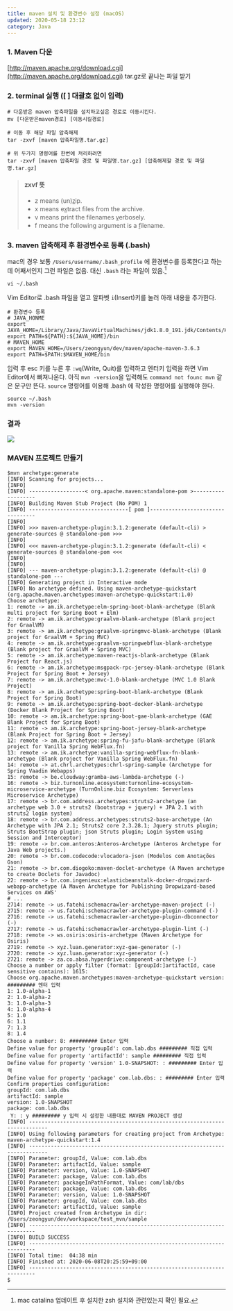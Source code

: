 ```yaml
---
title: maven 설치 및 환경변수 설정 (macOS)
updated: 2020-05-18 23:12
category: Java
---
```

### 1. Maven 다운  
[http://maven.apache.org/download.cgi](http://maven.apache.org/download.cgi)
tar.gz로 끝나는 파일 받기

### 2. terminal 실행 ([ ] 대괄호 없이 입력)  
```terminal
# 다운받은 maven 압축파일을 설치하고싶은 경로로 이동시킨다.
mv [다운받은maven경로] [이동시킬경로]

# 이동 후 해당 파일 압축해제
tar -zxvf [maven 압축파일명.tar.gz]

# 위 두가지 명령어를 한번에 처리하려면
tar -zxvf [maven 압축파일 경로 및 파일명.tar.gz] [압축해제할 경로 및 파일명.tar.gz]
```
> #### zxvf 뜻
> - z means (un)z̲ip.
> - x means ex̲tract files from the archive.
> - v means print the filenames v̲erbosely.
> - f means the following argument is a f̱ilename.
  
### 3. maven 압축해제 후 환경변수로 등록 (.bash)  
mac의 경우 보통 `/Users/username/.bash_profile` 에 환경변수를 등록한다고 하는데 어째서인지 그런 파일은 없음. 대신 `.bash` 라는 파일이 있음.[^1]
  
```terminal
vi ~/.bash
```
Vim Editor로 .bash 파일을 열고 알파벳 `i`(Insert)키를 눌러 아래 내용을 추가한다. 
  
```terminal
# 환경변수 등록
# JAVA_HONME
export JAVA_HOME=/Library/Java/JavaVirtualMachines/jdk1.8.0_191.jdk/Contents/Home
export PATH=${PATH}:${JAVA_HOME}/bin
# MAVEN_HOME
export MAVEN_HOME=/Users/zeongyun/dev/maven/apache-maven-3.6.3
export PATH=$PATH:$MAVEN_HOME/bin
```


입력 후 esc 키를 누른 후  `:wq`(Write, Quit)를 입력하고 엔터키 입력을 하면 Vim Editor에서 빠져나온다. 
아직 `mvn -version`을 입력해도 `command not founc mvn` 같은 문구만 뜬다. `source` 명령어를 이용해 .bash 에 작성한 명령어를 실행해야 한다.  
  
```terminal
source ~/.bash
mvn -version
```

### 결과
<a href="https://raw.githubusercontent.com/rlawjddbs/rlawjddbs.github.io/master/_posts/imgs/0518/result.png" style="border-bottom:0;" target="_new">![](https://raw.githubusercontent.com/rlawjddbs/rlawjddbs.github.io/master/_posts/imgs/0518/result.png)</a>

### MAVEN 프로젝트 만들기
```terminal
$mvn archetype:generate
[INFO] Scanning for projects...
[INFO] 
[INFO] ------------------< org.apache.maven:standalone-pom >-------------------
[INFO] Building Maven Stub Project (No POM) 1
[INFO] --------------------------------[ pom ]---------------------------------
[INFO] 
[INFO] >>> maven-archetype-plugin:3.1.2:generate (default-cli) > generate-sources @ standalone-pom >>>
[INFO] 
[INFO] <<< maven-archetype-plugin:3.1.2:generate (default-cli) < generate-sources @ standalone-pom <<<
[INFO] 
[INFO] 
[INFO] --- maven-archetype-plugin:3.1.2:generate (default-cli) @ standalone-pom ---
[INFO] Generating project in Interactive mode
[INFO] No archetype defined. Using maven-archetype-quickstart (org.apache.maven.archetypes:maven-archetype-quickstart:1.0)
Choose archetype:
1: remote -> am.ik.archetype:elm-spring-boot-blank-archetype (Blank multi project for Spring Boot + Elm)
2: remote -> am.ik.archetype:graalvm-blank-archetype (Blank project for GraalVM)
3: remote -> am.ik.archetype:graalvm-springmvc-blank-archetype (Blank project for GraalVM + Spring MVC)
4: remote -> am.ik.archetype:graalvm-springwebflux-blank-archetype (Blank project for GraalVM + Spring MVC)
5: remote -> am.ik.archetype:maven-reactjs-blank-archetype (Blank Project for React.js)
6: remote -> am.ik.archetype:msgpack-rpc-jersey-blank-archetype (Blank Project for Spring Boot + Jersey)
7: remote -> am.ik.archetype:mvc-1.0-blank-archetype (MVC 1.0 Blank Project)
8: remote -> am.ik.archetype:spring-boot-blank-archetype (Blank Project for Spring Boot)
9: remote -> am.ik.archetype:spring-boot-docker-blank-archetype (Docker Blank Project for Spring Boot)
10: remote -> am.ik.archetype:spring-boot-gae-blank-archetype (GAE Blank Project for Spring Boot)
11: remote -> am.ik.archetype:spring-boot-jersey-blank-archetype (Blank Project for Spring Boot + Jersey)
12: remote -> am.ik.archetype:spring-fu-jafu-blank-archetype (Blank project for Vanilla Spring WebFlux.fn)
13: remote -> am.ik.archetype:vanilla-spring-webflux-fn-blank-archetype (Blank project for Vanilla Spring WebFlux.fn)
14: remote -> at.chrl.archetypes:chrl-spring-sample (Archetype for Spring Vaadin Webapps)
15: remote -> be.cloudway:gramba-aws-lambda-archetype (-)
16: remote -> biz.turnonline.ecosystem:turnonline-ecosystem-microservice-archetype (TurnOnline.biz Ecosystem: Serverless Microservice Archetype)
17: remote -> br.com.address.archetypes:struts2-archetype (an archetype web 3.0 + struts2 (bootstrap + jquery) + JPA 2.1 with struts2 login system)
18: remote -> br.com.address.archetypes:struts2-base-archetype (An Archetype with JPA 2.1; Struts2 core 2.3.28.1; Jquery struts plugin; Struts BootStrap plugin; json Struts plugin; Login System using Session and Interceptor)
19: remote -> br.com.anteros:Anteros-Archetype (Anteros Archetype for Java Web projects.)
20: remote -> br.com.codecode:vlocadora-json (Modelos com Anotações Gson)
21: remote -> br.com.diogoko:maven-doclet-archetype (A Maven archetype to create Doclets for Javadoc)
22: remote -> br.com.ingenieux:elasticbeanstalk-docker-dropwizard-webapp-archetype (A Maven Archetype for Publishing Dropwizard-based Services on AWS' 
# ...
2714: remote -> us.fatehi:schemacrawler-archetype-maven-project (-)
2715: remote -> us.fatehi:schemacrawler-archetype-plugin-command (-)
2716: remote -> us.fatehi:schemacrawler-archetype-plugin-dbconnector (-)
2717: remote -> us.fatehi:schemacrawler-archetype-plugin-lint (-)
2718: remote -> ws.osiris:osiris-archetype (Maven Archetype for Osiris)
2719: remote -> xyz.luan.generator:xyz-gae-generator (-)
2720: remote -> xyz.luan.generator:xyz-generator (-)
2721: remote -> za.co.absa.hyperdrive:component-archetype (-)
Choose a number or apply filter (format: [groupId:]artifactId, case sensitive contains): 1615: 
Choose org.apache.maven.archetypes:maven-archetype-quickstart version: ######### 엔터 입력
1: 1.0-alpha-1
2: 1.0-alpha-2
3: 1.0-alpha-3
4: 1.0-alpha-4
5: 1.0
6: 1.1
7: 1.3
8: 1.4
Choose a number: 8: ######### Enter 입력
Define value for property 'groupId': com.lab.dbs ######### 직접 입력
Define value for property 'artifactId': sample ######### 직접 입력
Define value for property 'version' 1.0-SNAPSHOT: : ######### Enter 입력
Define value for property 'package' com.lab.dbs: : ######### Enter 입력
Confirm properties configuration:
groupId: com.lab.dbs
artifactId: sample
version: 1.0-SNAPSHOT
package: com.lab.dbs
 Y: : y ######### y 입력 시 설정한 내용대로 MAVEN PROJECT 생성
[INFO] ----------------------------------------------------------------------------
[INFO] Using following parameters for creating project from Archetype: maven-archetype-quickstart:1.4
[INFO] ----------------------------------------------------------------------------
[INFO] Parameter: groupId, Value: com.lab.dbs
[INFO] Parameter: artifactId, Value: sample
[INFO] Parameter: version, Value: 1.0-SNAPSHOT
[INFO] Parameter: package, Value: com.lab.dbs
[INFO] Parameter: packageInPathFormat, Value: com/lab/dbs
[INFO] Parameter: package, Value: com.lab.dbs
[INFO] Parameter: version, Value: 1.0-SNAPSHOT
[INFO] Parameter: groupId, Value: com.lab.dbs
[INFO] Parameter: artifactId, Value: sample
[INFO] Project created from Archetype in dir: /Users/zeongyun/dev/workspace/test_mvn/sample
[INFO] ------------------------------------------------------------------------
[INFO] BUILD SUCCESS
[INFO] ------------------------------------------------------------------------
[INFO] Total time:  04:38 min
[INFO] Finished at: 2020-06-08T20:25:59+09:00
[INFO] ------------------------------------------------------------------------
$    
```



[^1]: mac catalina 업데이트 후 설치한 zsh 설치와 관련있는지 확인 필요.  